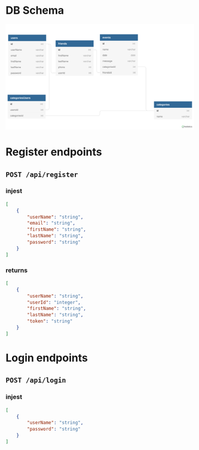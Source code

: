 # DB Schema
![Schema Flowchart](/schema.svg)

# Register endpoints

## `POST /api/register`

### injest

```json
[
    {
        "userName": "string",
        "email": "string",
        "firstName": "string",
        "lastName": "string",
        "password": "string"
    }
]
```

### returns

```json
[
    {
        "userName": "string",
        "userId": "integer",
        "firstName": "string",
        "lastName": "string",
        "token": "string"
    }
]
```

# Login endpoints

## `POST /api/login`

### injest
```json
[
    {
        "userName": "string",
        "password": "string"
    }
]
```